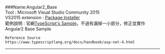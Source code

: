 ###Name:Angular2_Base  
Tool : Microsoft Visual Studio Community 2015     
VS2015 extension : [Package Installer](https://visualstudiogallery.msdn.microsoft.com/753b9720-1638-4f9a-ad8d-2c45a410fd74)  
範例說明 : 官網[TypeScript's Sample]( https://www.typescriptlang.org/docs/handbook/asp-net-4.html)，不過有漏掉一小部分，修正並實作Angular2 Base Sample  
 
```
Reference Source   
https://www.typescriptlang.org/docs/handbook/asp-net-4.html
```
---
